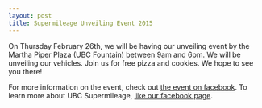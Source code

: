 ```yaml
---
layout: post
title: Supermileage Unveiling Event 2015
---
```


On Thursday February 26th, we will be having our unveiling event by the Martha Piper Plaza (UBC Fountain) between 9am and 6pm. We will be unveiling our vehicles. Join us for free pizza and cookies. We hope to see you there!

For more information on the event, check out [the event on facebook](https://www.facebook.com/events/1389469121366342). To learn more about UBC Supermileage, [like our facebook page](https://www.facebook.com/ubcst).

